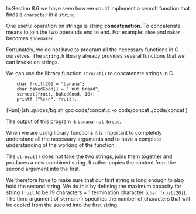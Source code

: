 In Section 8.6 we have seen how we could implement a search function that finds a `character` in a `string`.

One useful operation on strings is string **concatenation**.   To concatenate means to join the two operands end to end.  For example:  `shoe` and `maker` becomes `shoemaker`.

Fortunately, we do not have to program all the necessary functions in C ourselves. The `string.h` library already provides several functions that we can invoke on strings. 

We can use the library function `strncat()` to concatenate strings in C. 

```code
    char fruit[20] = "banana";
    char bakedGood[] = " nut bread";
    strncat(fruit, bakedGood, 10);
    printf ("%s\n", fruit);
```
{Run!}(sh .guides/bg.sh gcc code/concat.c -o code/concat ./code/concat )

The output of this program is `banana nut bread`.

When we are using library functions it is important to completely understand all the necessary arguments and to have a complete understanding of the working of the function. 

The `strncat()` does not take the two strings, joins them together and produces a new combined string. It rather copies the content from the second argument into the first. 

We therefore have to make sure that our first string is long enough to  also hold the second string. We do this by defining the maximum capacity for  string `fruit` to be 19 characters + 1 termination character (`char fruit[20]`).  The third argument of `strncat()`  specifies  the number of characters that will be copied from the second into the first string.
